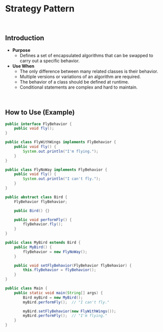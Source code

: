 # Strategy Pattern

<br>

## Introduction
- **Purpose**
  - Defines a set of encapsulated algorithms that can be swapped to carry out a specific behavior.
- **Use When**
  - The only difference between many related classes is their behavior.
  - Multiple versions or variations of an algorithm are required.
  - The behavior of a class should be defined at runtime.
  - Conditional statements are complex and hard to maintain.

<br>

## How to Use (Example)
```java
public interface FlyBehavior {
    public void fly();
}

public class FlyWithWings implements FlyBehavior {
    public void fly() {
        System.out.println("I'm flying.");
    }
}

public class FlyNoWay implements FlyBehavior {
    public void fly() {
        System.out.println("I can't fly.");
    }
}
```

```java
public abstract class Bird {
    FlyBehavior flyBehavior;

    public Bird() {}

    public void performFly() {
        flyBehavior.fly();
    }
}

public class MyBird extends Bird {
    public MyBird() {
        flyBehavior = new FlyNoWay();
    }

    public void setFlyBehavior(FlyBehavior flyBehavior) {
        this.flyBehavior = flyBehavior();
    }
}
```

```java
public class Main {
    public static void main(String[] args) {
        Bird myBird = new MyBird();
        myBird.performFly();  // "I can't fly."

        myBird.setFlyBehavior(new FlyWithWings());
        myBird.performFly();  // "I'm flying."
    }
}
```
